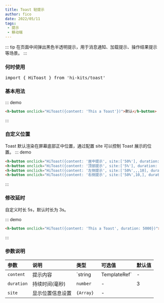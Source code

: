 ```yaml
---
title: Toast 轻提示
author: fico
date: 2022/05/11
tags:
 - 提示
 - 移动端
---
```

::: tip
在页面中间弹出黑色半透明提示，用于消息通知、加载提示、操作结果提示等场景。
:::

### 何时使用
<pre class="language-ts">
import { HiToast } from 'hi-kits/toast'
</pre>
### 基本用法

::: demo
```html
<h-button onclick="HiToast({content: 'This a Toast'})">默认</h-button>

```
:::

### 自定义位置
Toast 默认渲染在屏幕底部正中位置，通过配置 site 可以控制 Toast 展示的位置。
::: demo
```html
<h-button onclick="HiToast({content: '居中提示', site:['50%'], duration: 1000})">居中提示</h-button>
<h-button onclick="HiToast({content: '顶部提示', site:['5%'], duration: 1000})">顶部提示</h-button>
<h-button onclick="HiToast({content: '左侧提示', site:['50%',,,10], duration: 1000})">左侧提示</h-button>
<h-button onclick="HiToast({content: '右侧提示', site:['50%',10,], duration: 1000})">右侧提示</h-button>
```
:::

### 修改延时
自定义时长 5s，默认时长为 3s。

::: demo
```html
<h-button onclick="HiToast({content: 'This a Toast', duration: 5000})">5秒后自动消失</h-button>

```
:::
### 参数说明

|参数|说明|类型|可选值|默认值
|:--|:--|:--|:-----|:---
| `content`| 提示内容| `string | TemplateRef`| - | -
| `duration`| 持续时间(毫秒)| `number` |-	| 3
| `site`| 显示位置信息设置 |  `{Array} `|-	| 
